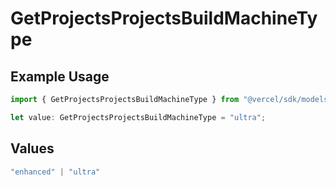 # GetProjectsProjectsBuildMachineType

## Example Usage

```typescript
import { GetProjectsProjectsBuildMachineType } from "@vercel/sdk/models/getprojectsop.js";

let value: GetProjectsProjectsBuildMachineType = "ultra";
```

## Values

```typescript
"enhanced" | "ultra"
```